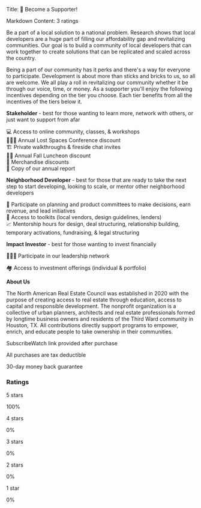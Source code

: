 Title: 📣 Become a Supporter!

Markdown Content:
3 ratings

Be a part of a local solution to a national problem. Research shows that local developers are a huge part of filling our affordability gap and revitalizing communities. Our goal is to build a community of local developers that can work together to create solutions that can be replicated and scaled across the country.

Being a part of our community has it perks and there's a way for everyone to participate. Development is about more than sticks and bricks to us, so all are welcome. We all play a roll in revitalizing our community whether it be through our voice, time, or money. As a supporter you'll enjoy the following incentives depending on the tier you choose. Each tier benefits from all the incentives of the tiers below it.

**Stakeholder** - best for those wanting to learn more, network with others, or just want to support from afar

💻 Access to online community, classes, & workshops  
🧑🏾‍🏫 Annual Lost Spaces Conference discount  
🏗️ Private walkthroughs & fireside chat invites  
🙏🏾 Annual Fall Luncheon discount  
👕 Merchandise discounts  
📁 Copy of our annual report

**Neighborhood Developer** - best for those that are ready to take the next step to start developing, looking to scale, or mentor other neighborhood developers

🤔 Participate on planning and product committees to make decisions, earn revenue, and lead initiatives  
🧰 Access to toolkits (local vendors, design guidelines, lenders)  
📈 Mentorship hours for design, deal structuring, relationship building, temporary activations, fundraising, & legal structuring

**Impact Investor** - best for those wanting to invest financially

👨🏾‍💼 Participate in our leadership network

🏘️ Access to investment offerings (individual & portfolio)

**About Us**

The North American Real Estate Council was established in 2020 with the purpose of creating access to real estate through education, access to capital and responsible development. The nonprofit organization is a collective of urban planners, architects and real estate professionals formed by longtime business owners and residents of the Third Ward community in Houston, TX. All contributions directly support programs to empower, enrich, and educate people to take ownership in their communities.

SubscribeWatch link provided after purchase

All purchases are tax deductible

30-day money back guarantee

### Ratings

5 stars

100%

4 stars

0%

3 stars

0%

2 stars

0%

1 star

0%
